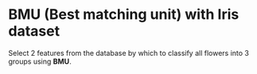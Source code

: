 # BMU (Best matching unit) with Iris dataset
Select 2 features from the database by which to classify all flowers into 3 groups using **BMU**.